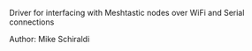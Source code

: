 Driver for interfacing with Meshtastic nodes over WiFi and Serial connections

Author: Mike Schiraldi
